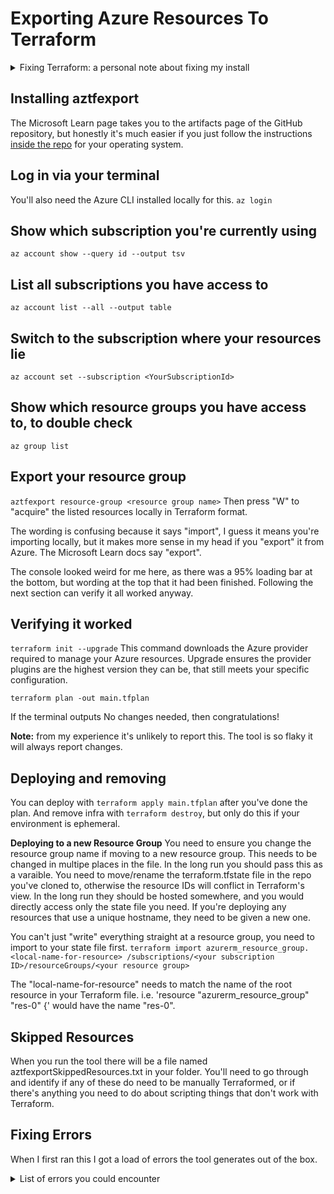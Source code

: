# Exporting Azure Resources To Terraform
<details>
<summary>Fixing Terraform: a personal note about fixing my install</summary>

Running `terraform --version` showed it was installed, but told me it was out of date, and to update.

The link it gave me to update wasn't very helpful, so I went to winget:
`winget install --id=Hashicorp.Terraform  -e`

Running `terraform --version` gave me the same error as before, and I couldn't see it in my PATH variables.

Running `where.exe terraform` told me where it was located (note: this is for Windows). I had previously installed it with chocolatey.

Chocolatey blocked me from uninstalling it via commands, so I just went to the folder "where.exe" listed, and deleted the terraform.exe folder.

**Take away:** to avoid this kind of problem I'd highly recommend using just 1 method on your OS to manage all packages. Since I had considerably more outside of Chocolatey I decided to continue using winget. Also I prefer the terminal responses, Chocolatey gets a bit too messy for my liking.
</details>

## Installing aztfexport
The Microsoft Learn page takes you to the artifacts page of the GitHub repository, but honestly it's much easier if you just follow the instructions [inside the repo](https://github.com/Azure/aztfexport) for your operating system.

## Log in via your terminal
You'll also need the Azure CLI installed locally for this.
`az login`

## Show which subscription you're currently using
`az account show --query id --output tsv`

## List all subscriptions you have access to
`az account list --all --output table`

## Switch to the subscription where your resources lie
`az account set --subscription <YourSubscriptionId>`

## Show which resource groups you have access to, to double check
`az group list`

## Export your resource group
`aztfexport resource-group <resource group name>`
Then press "W" to "acquire" the listed resources locally in Terraform format.

The wording is confusing because it says "import", I guess it means you're importing locally, but it makes more sense in my head if you "export" it from Azure. The Microsoft Learn docs say "export".

The console looked weird for me here, as there was a 95% loading bar at the bottom, but wording at the top that it had been finished. Following the next section can verify it all worked anyway.

## Verifying it worked
`terraform init --upgrade`
This command downloads the Azure provider required to manage your Azure resources. Upgrade ensures the provider plugins are the highest version they can be, that still meets your specific configuration.

`terraform plan -out main.tfplan`

If the terminal outputs No changes needed, then congratulations!

**Note:** from my experience it's unlikely to report this. The tool is so flaky it will always report changes.

## Deploying and removing
You can deploy with `terraform apply main.tfplan` after you've done the plan.
And remove infra with `terraform destroy`, but only do this if your environment is ephemeral.

**Deploying to a new Resource Group**
You need to ensure you change the resource group name if moving to a new resource group. This needs to be changed in multipe places in the file. In the long run you should pass this as a varaible.
You need to move/rename the terraform.tfstate file in the repo you've cloned to, otherwise the resource IDs will conflict in Terraform's view. In the long run they should be hosted somewhere, and you would directly access only the state file you need.
If you're deploying any resources that use a unique hostname, they need to be given a new one.

You can't just "write" everything straight at a resource group, you need to import to your state file first.
`terraform import azurerm_resource_group.<local-name-for-resource> /subscriptions/<your subscription ID>/resourceGroups/<your resource group>`

The "local-name-for-resource" needs to match the name of the root resource in your Terraform file.
i.e. 'resource "azurerm_resource_group" "res-0" {' would have the name "res-0".


## Skipped Resources
When you run the tool there will be a file named aztfexportSkippedResources.txt in your folder.
You'll need to go through and identify if any of these do need to be manually Terraformed, or if there's anything you need to do about scripting things that don't work with Terraform.

## Fixing Errors
When I first ran this I got a load of errors the tool generates out of the box.

<details>
<summary>List of errors you could encounter</summary>

### alpha numeric characters and hyphens only are allowed in "name"
Run this script to remove all _ from name values
TODO
- Remove prepending _ if it exists
- Replace underscores in names
- Replace each name via string replace across the whole file, in case the thing you renamed is referenced anywhere

### Missing required argument
So far I've only received this when it generated "azurerm_storage_account_queue_properties" for my storage account.

Perhaps it's because I'm not actually using any storage accounts that the defaults didn't get filled in. If you've set your queue up I would hope that under the hood Azure has set up the things it's missing here.

The solution is to add the defaults in that are missing. I tried removing the queue properties resource, but when I run `terraform plan` in a later step, it told me that the config actually had to be set.

TODO - app that fixes missing values:
- define a list of parameters and defaults somewhere, I can add to whenever I find missing default values
- look for each value, depending on resource type, and fill in the default if it's missing


### expected site_config.0.ip_restriction_default_action to be one of ["Allow" "Deny"]
If you haven't set any deny list for resource access up this should default to Allow. Perhaps this is too complex for the script.

Run this to default all to Allow or Deny:
TODO - script that lets you pass --allow or --deny in
- Finds all instances of ip_restriction_default_action where there's no value and set it to Allow or Deny
- Finds all instances of scm_ip_restriction_default_action where there's no value and set it to Allow or Deny

### Check depends_on for comments
You might get a message like "# One of azurerm_storage_account.res-7,azurerm_storage_account_queue_properties.res-11 (can't auto-resolve as their ids are identical)" inside the depends_on field, rather than a resource ID.

Running the following can help identify this:
TODO
- Look for all depends_on that start with a "#"
- List the resource IDs and names for each occurence of this

This likely needs to be fixed on a case by case basis, depending on what the dependency is.
For my example above I'm going to go with the first one, as it's the storage account itself.

### Fun with Azure Container Registry
When you generate the Terraform for an ACR, it generates a load of azurerm_container_registry_scope_map.
These were the resources that had the wrong name above.
If you don't rename them, `terraform plan` fails
So I changed the name, then ran `terraform plan`, which told me it was going to rename them (by deleting and re-creating them), that's fine.
`terraform apply` then gives me an error for each of these that they can't be deleted because they're protected.
My next thought is that if I remove these config map resources from the Terraform file they'll be ignored and handled in some default way.
Running `terraform plan` then tells me it's going to delete them completely...
I'll have to accept this for now, and observe what it does when I create an Azure Container Registry straight from Terraform, hopefully it will just sort the default out itself.

### Hostname binding resource already exists
From what I can establish, when you create an App Service resource, it sets up the hostname for you, so if you get any "azurerm_app_service_custom_hostname_binding" resources generated, they should be safe to delete.

</details>